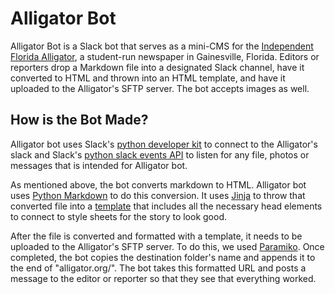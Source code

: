 # Alligator Bot

Alligator Bot is a Slack bot that serves as a mini-CMS for the [Independent Florida Alligator](http://www.alligator.org/), a student-run newspaper in Gainesville, Florida. Editors or reporters drop a Markdown file into a designated Slack channel, have it converted to HTML and thrown into an HTML template, and have it uploaded to the Alligator's SFTP server. The bot accepts images as well. 

## How is the Bot Made?

Alligator bot uses Slack's [python developer kit](https://github.com/slackapi/python-slackclient) to connect to the Alligator's slack and Slack's [python slack events API](https://github.com/slackapi/python-slack-events-api) to listen for any file, photos or messages that is intended for Alligator bot.

As mentioned above, the bot converts markdown to HTML. Alligator bot uses [Python Markdown](https://python-markdown.github.io/) to do this conversion. It uses [Jinja](http://jinja.pocoo.org/) to throw that converted file into a [template](https://github.com/weimer-coders/alligator-bot/blob/master/templates/template.html) that includes all the necessary head elements to connect to style sheets for the story to look good. 

After the file is converted and formatted with a template, it needs to be uploaded to the Alligator's SFTP server. To do this, we used [Paramiko](http://www.paramiko.org/). Once completed, the bot copies the destination folder's name and appends it to the end of "alligator.org/". The bot takes this formatted URL and posts a message to the editor or reporter so that they see that everything worked.